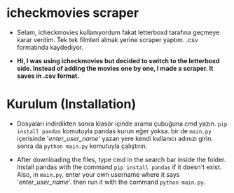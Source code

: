 # icheckmovies scraper

- Selam, icheckmovies kullanıyordum fakat letterboxd tarafına geçmeye karar verdim. Tek tek filmleri almak yerine scraper yaptım. .csv formatında kaydediyor.

- **Hi, I was using icheckmovies but decided to switch to the letterboxd side. Instead of adding the movies one by one, I made a scraper. It saves in .csv format.**


# Kurulum (Installation)

- Dosyaları indirdikten sonra klasör içinde arama çubuğuna cmd yazın. `pip install pandas` komutuyla pandas kurun eğer yoksa. bir de `main.py` içerisinde '*enter_user_name*' yazan yere kendi kullanıcı adınızı girin. sonra da `python main.py` komutuyla çalıştırın.


- After downloading the files, type cmd in the search bar inside the folder. Install pandas with the command `pip install pandas` if it doesn't exist. Also, in `main.py`, enter your own username where it says '*enter_user_name*'. then run it with the command `python main.py`.
